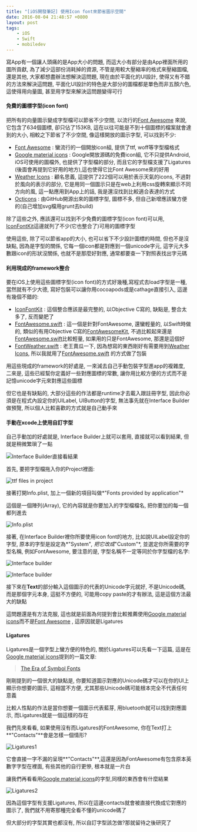```yaml
---
title: "[iOS開發筆記] 使用Icon font來節省圖示空間"
date: 2016-08-04 21:48:57 +0800
layout: post
tags:
    - iOS
    - Swift
    - mobiledev
---
```


寫App有一個讓人頭痛的是App大小的問題, 而這大小有部分是由App裡面所用的圖所貢獻, 為了減少這部份消耗掉的資源, 不管是用較大壓縮率的格式來壓縮圖檔, 還是其他, 大家都想盡辦法想解決這問題, 現在由於平面化的UI設計, 使得又有不錯的方法來解決這問題, 平面化UI設計的特色是大部分的圖檔都是單色而非五顏六色, 這使得用向量圖, 甚至用字型來解決這問題變得可行

#### 免費的圖標字型(icon font)

把所有的向量圖示變成字型檔可以節省不少空間, 以流行的[Font Awesome](http://fontawesome.io) 來說, 它包含了634個圖標, 卻只佔了153KB, 這在以往可能是不到十個圖標的檔案就會達到的大小, 相較之下節省了不少空間, 像這樣開放的圖示字型, 可以找到不少:

* [Font Awesome](http://fontawesome.io) : 蠻流行的一個開放icon組, 提供了ttf, woff等字型檔格式
* [Google material icons](https://design.google.com/icons/) : Google開放源碼的免費icon組, 它不只提供Android, iOS可使用的圖檔外, 也提供了字型檔的部分, 而且它的字型檔支援了Ligatures (後面會再提到它好用的地方),這也使得它比Font Awesome來的好用
* [Weather Icons](https://erikflowers.github.io/weather-icons/) : 顧名思義, 這提供了222個可以用於表示天氣的icons, 不過對於風向的表示的部分, 它是用同一個圖示只是在web上利用css旋轉來顯示不同方向的風, 這一點應用到App上的話, 我是還沒找到比較適合表達的方式
* [Octicons](https://octicons.github.com) : 由GitHub開源出來的圖標字型, 圖標不多, 但自己新增應該蠻方便的(自己增加svg檔用grunt去build) 

除了這些之外, 應該還可以找到不少免費的圖標字型(icon font)可以用, [IconFontKit](https://github.com/ElfSundae/IconFontKit)這邊就列了不少(它也整合了)可用的圖標字型

使用這些, 除了可以節省app的大小, 也可以省下不少設計圖標的時間, 但也不是沒缺點, 因為是字型的關係, 它每一個icon都是對應到一個unicode字元, 這字元大多數跟icon的形狀沒關係, 也就不是那麼好對應, 通常都要查一下對照表找出字元碼

#### 利用現成的framework整合
要在iOS上使用這些圖標字型(icon font)的方式好幾種,寫程式去load字型是一種, 當然就有不少大德, 寫好包裝可以讓你用cocoapods或是cathage直接引入, 這邊有幾個不錯的:

* [IconFontKit](https://github.com/ElfSundae/IconFontKit) : 這個整合應該是最完整的, 以Objective C寫的, 缺點是, 整合太多了, 反而變肥了
* [FontAwesome.swift](https://github.com/thii/FontAwesome.swift) : 這一個是針對FontAwesome, 還蠻輕量的, 以Swift時做的, 類似的有用Objective C寫的[FontAwesomeKit](https://github.com/PrideChung/FontAwesomeKit), 不過比較起來還是[FontAwesome.swift](https://github.com/thii/FontAwesome.swift)比較輕量, 如果用的只是FontAwesome, 那還是這個好
* [FontWeather.swift](https://github.com/julianshen/FontWeather.swift) : 老王賣瓜一下, 因為想寫的東西剛好有需要用到[Weather Icons](https://erikflowers.github.io/weather-icons/), 所以我就用了[FontAwesome.swift](https://github.com/thii/FontAwesome.swift) 的方式做了包裝

用這些現成的framework的好處是, 一來減去自己手動包裝字型進app的複雜度, 二來是, 這些已經幫你定義好一些對應圖標的常數, 讓你用比較方便的方式而不是記憶unicode字元來對應這些圖標

但它也是有缺點的, 大部分這些的作法都是runtime才去載入跟註冊字型, 因此你必須是在程式內設定你的UILabel, UIButton的字型, 無法事先就在Interface Builder做預覽, 所以個人比較喜歡的方式就是自己動手來

#### 手動在xcode上使用自訂字型

自己手動加的好處就是, Interface Builder上就可以套用, 直接就可以看到結果, 但就是稍微繁瑣了一點

![Interface Builder直接看結果](/images/posts/p1608041.png)

首先, 要把字型檔拖入你的Project裡面:

![ttf files in project](/images/posts/p1608042.png)

接著打開Info.plist, 加上一個新的項目叫做*"Fonts provided by application"*

這個是一個陣列(Array), 它的內容就是你要加入的字型檔檔名, 把你要加的每一個都列進去

![Info.plist](/images/posts/p1608043.png)

接著, 在Interface Builder裡你所要使用icon font的地方, 比如說UILabel設定你的字型, 原本的字型是設定為*"System"*, 把它改成*"Custom"*, 並選定你所需要的字型名稱, 例如FontAwesome, 要注意的是, 字型名稱不一定等同於你字型檔的名字:

![Interface builder](/images/posts/p1608044.png)

![Interface builder](/images/posts/p1608045.png)

接下來在**Text**的部分輸入這個圖示的代表的Unicode字元就好, 不是Unicode碼, 而是那個字元本身, 這挺不方便的, 可能用copy paste的才有辦法, 這是這個方法最大的缺點

這問題還是有方法克服, 這也就是前面為何提到會比較推薦使用[Google material icons](https://design.google.com/icons/)而不是[Font Awesome](http://fontawesome.io) , 這原因就是Ligatures

#### Ligatures

Ligatures是一個字型上蠻方便的特色的, 關於Ligatures可以先看一下這篇, 這是在[Google material icons](https://design.google.com/icons/)提到的一篇文章:

> [The Era of Symbol Fonts](http://alistapart.com/article/the-era-of-symbol-fonts)
    
剛剛提到的一個很大的缺點是, 你要知道圖示對應的Unicode碼才可以在你的UI上顯示你想要的圖示, 這相當不方便, 尤其那些Unicode碼可能根本完全不代表任何意義

比較人性點的作法是當你想要一個圖示代表藍芽, 用bluetooth就可以找到對應圖示, 而Ligatures就是一個這樣的存在

我們先來看看, 如果使用沒有而Ligatures的FontAwesome, 你在Text打上**"Contacts"**會是怎樣一個情形?

![Ligatures1](/images/posts/p1608046.png)

它會直接一字不漏的呈現**"Contacts"**,這還是因為FontAwesome有包含原本英數字字型在裡面, 有些其他的自行更慘, 根本就是一片白

讓我們再看看用[Google material icons](https://design.google.com/icons/)的字型,同樣的東西會有什麼結果

![Ligatures2](/images/posts/p1608047.png)

因為這個字型有支援Ligatures, 所以在這邊contacts就會被直接代換成它對應的圖示了, 我們就不用寄那種完全看不懂的unicode碼了

但大部分的字型其實也都沒有, 所以自訂字型該怎做?那就留待之後研究了